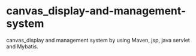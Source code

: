 # canvas_display-and-management-system
canvas_display and management system by using Maven, jsp,  java servlet and Mybatis.
